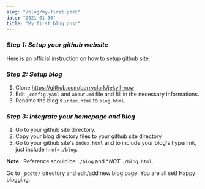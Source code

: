 ```yaml
---
slug: "/blog/my-first-post"
date: "2021-01-30"
title: "My first blog post"
---
```


### *Step 1: Setup your github website*

[Here](https://pages.github.com/) is an official instruction on how to setup github site. 

### *Step 2: Setup blog*

1. Clone https://github.com/barryclark/jekyll-now 
2. Edit `_config.yaml` and `about.md` file and fill in the necessary informations.
3. Rename the blog's `index.html` to `blog.html`.

### *Step 3: Integrate your homepage and blog*

1. Go to your github site directory.
2. Copy your blog directory files to your github site directory
3. Go to your github site's `index.html` and to include your blog's hyperlink, just include `href=./blog`. 

**Note** : Reference should be `./blog` and **NOT* `./blog.html`. 

Go to `_posts/` directory and edit/add new blog page. You are all set! Happy blogging. 
